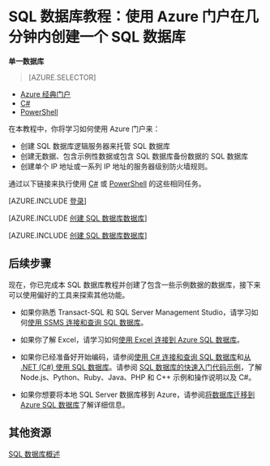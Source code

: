 <properties
	pageTitle="SQL 数据库教程：创建 SQL 数据库 | Azure"
	description="了解如何设置 SQL 数据库逻辑服务器、服务器防火墙规则、SQL 数据库、示例性数据，如何使用客户端工具连接以及如何配置用户和数据库防火墙规则。"
	keywords="sql 数据库教程,创建 sql 数据库"
	services="sql-database"
	documentationCenter=""
	authors="carlrabeler"
	manager="jhubbard"
	editor=""/>


<tags
	ms.service="sql-database"
	ms.date="04/14/2016"
	wacn.date="05/16/2016"/>

# SQL 数据库教程：使用 Azure 门户在几分钟内创建一个 SQL 数据库

**单一数据库**

> [AZURE.SELECTOR]
- [Azure 经典门户](/documentation/articles/sql-database-get-started)
- [C#](/documentation/articles/sql-database-get-started-csharp)
- [PowerShell](/documentation/articles/sql-database-get-started-powershell)

在本教程中，你将学习如何使用 Azure 门户来：

- 创建 SQL 数据库逻辑服务器来托管 SQL 数据库
- 创建无数据、包含示例性数据或包含 SQL 数据库备份数据的 SQL 数据库
- 创建单个 IP 地址或一系列 IP 地址的服务器级别防火墙规则。

通过以下链接来执行使用 [C#](/documentation/articles/sql-database-get-started-csharp) 或 [PowerShell](/documentation/articles/sql-database-get-started-powershell) 的这些相同任务。

[AZURE.INCLUDE [登录](../includes/azure-getting-started-portal-login.md)]

[AZURE.INCLUDE [创建 SQL 数据库数据库](../includes/sql-database-create-new-database-portal.md)]

[AZURE.INCLUDE [创建 SQL 数据库数据库](../includes/sql-database-create-new-server-firewall-portal.md)]

## 后续步骤
现在，你已完成本 SQL 数据库教程并创建了包含一些示例数据的数据库，接下来可以使用偏好的工具来探索其他功能。

- 如果你熟悉 Transact-SQL 和 SQL Server Management Studio，请学习如何[使用 SSMS 连接和查询 SQL 数据库](/documentation/articles/sql-database-connect-query-ssms)。

- 如果你了解 Excel，请学习如何[使用 Excel 连接到 Azure SQL 数据库](/documentation/articles/sql-database-connect-excel)。

- 如果你已经准备好开始编码，请参阅[使用 C# 连接和查询 SQL 数据库](/documentation/articles/sql-database-connect-query)和[从 .NET (C#) 使用 SQL 数据库](/documentation/articles/sql-database-develop-dotnet-simple)。请参阅 [SQL 数据库的快速入门代码示例](/documentation/articles/sql-database-develop-quick-start-client-code-samples)，了解 Node.js、Python、Ruby、Java、PHP 和 C++ 示例和操作说明以及 C#。

- 如果你想要将本地 SQL Server 数据库移到 Azure，请参阅[将数据库迁移到 Azure SQL 数据库](/documentation/articles/sql-database-cloud-migrate)了解详细信息。


## 其他资源

[SQL 数据库概述](/documentation/articles/sql-database-technical-overview)


<!---HONumber=Mooncake_0509_2016-->
